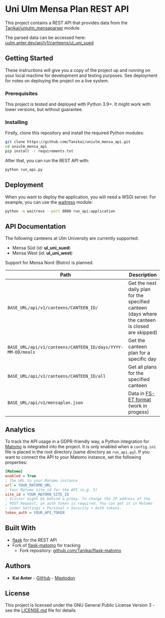 # Uni Ulm Mensa Plan REST API

This project contains a REST API that provides data from the
[Tanikai/uniulm_mensaparser](https://github.com/Tanikai/uniulm_mensaparser)
module.

The parsed data can be accessed here:
[uulm.anter.dev/api/v1/canteens/ul_uni_sued](https://uulm.anter.dev/api/v1/canteens/ul_uni_sued)

## Getting Started

These instructions will give you a copy of the project up and running on
your local machine for development and testing purposes. See deployment
for notes on deploying the project on a live system.

### Prerequisites

This project is tested and deployed with Python 3.9+. It might work with lower
versions, but without guarantee.

### Installing

Firstly, clone this repository and install the required Python modules:

```sh
git clone https://github.com/Tanikai/uniulm_mensa_api.git
cd uniulm_mensa_api
pip install -r requirements.txt
```

After that, you can run the REST API with:

```sh
python run_api.py
```

## Deployment

When you want to deploy the application, you will need a WSGI server. For
example, you can use the [waitress](https://github.com/Pylons/waitress) module:

```sh
python -m waitress --port 8080 run_api:application
```

## API Documentation

The following canteens at Ulm University are currently supported:

- Mensa Süd (id: **ul_uni_sued**)
- Mensa West (id: **ul_uni_west**)

Support for Mensa Nord (Bistro) is planned.

| Path                                                        | Description                                                                                      |
|-------------------------------------------------------------|--------------------------------------------------------------------------------------------------|
| `BASE_URL/api/v1/canteens/CANTEEN_ID/`                      | Get the next daily plan for the specified canteen (days where the canteen is closed are skipped) |
| `BASE_URL/api/v1/canteens/CANTEEN_ID/days/YYYY-MM-DD/meals` | Get the canteen plan for a specific day                                                          |
| `BASE_URL/api/v1/canteens/CANTEEN_ID/all`                   | Get all plans for the specified canteen                                                          |
| `BASE_URL/api/v1/mensaplan.json`                            | Data in [FS-ET format](https://mensaplan.fs-et.de/data/mensaplan.json) (work in progess)         |


## Analytics

To track the API usage in a GDPR-friendly way, a Python integration
for [Matomo](https://matomo.org/) is integrated into the project. It is only
enabled when a `config.ini` file is placed in the root directory (same directory
as `run_api.py`). If you want to connect the API to your Matomo instance, set
the following properties:

```ini
[Matomo]
enabled = True 
; The URL to your Matomo instance
url = YOUR_MATOMO_URL
; Your Matomo site_id for the API (e.g. 5)
site_id = YOUR_MATOMO_SITE_ID 
; Visitor might be behind a proxy. To change the IP address of the 
; POST Request, an auth token is required. You can get it in Matomo
; under Settings > Personal > Security > Auth tokens.
token_auth = YOUR_API_TOKEN
```

## Built With

- [flask](https://flask.palletsprojects.com/) for the REST API
- Fork of [flask-matomo](https://flask-matomo.readthedocs.io/en/latest/) for tracking
  - Fork repository: [github.com/Tanikai/flask-matomo](https://github.com/Tanikai/flask-matomo)

## Authors

- **Kai Anter** - [GitHub](https://github.com/Tanikai) - [Mastodon](https://hachyderm.io/@tanikai)

## License

This project is licensed under the GNU General Public License Version 3 - see
the [LICENSE.md](LICENSE.md) file for details
